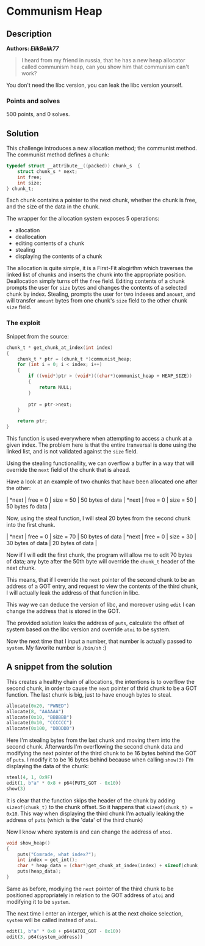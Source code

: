 # Communism Heap

## Description

**Authors: *ElikBelik77***

> I heard from my friend in russia, that he has a new heap allocator called communism heap, can you show him that communism can't work?

You don't need the libc version, you can leak the libc version yourself.

### Points and solves

500 points, and 0 solves.

## Solution

This challenge introduces a new allocation method; the communist method. The communist method defines a chunk:

```c
typedef struct __attribute__((packed)) chunk_s  {
    struct chunk_s * next;
    int free;
    int size;
} chunk_t;
```

Each chunk contains a pointer to the next chunk, whether the chunk is free, and the size of the data in the chunk.

The wrapper for the allocation system exposes 5 operations:

- allocation
- deallocation
- editing contents of a chunk
- stealing
- displaying the contents of a chunk

The allocation is quite simple, it is a First-Fit alogirthm which traverses the linked list of chunks and inserts the chunk into the appropriate position.
Deallocation simply turns off the ```free``` field.
Editing contents of a chunk prompts the user for ```size``` bytes and changes the contents of a selected chunk by index.
Stealing, prompts the user for two indexes and ```amount```, and will transfer ```amount``` bytes from one chunk's ```size``` field to the other chunk ```size``` field.

### The exploit

Snippet from the source:

```c
chunk_t * get_chunk_at_index(int index)
{
    chunk_t * ptr = (chunk_t *)communist_heap;
    for (int i = 0; i < index; i++)
    {
        if ((void*)ptr > (void*)((char*)communist_heap + HEAP_SIZE))
        {
            return NULL;
        }
        
        ptr = ptr->next;
    }

    return ptr;
}
```

This function is used everywhere when attempting to access a chunk at a given index. The problem here is that the entire tranversal is done using the linked list, and is not validated against the ```size``` field.

Using the stealing functionallity, we can overflow a buffer in a way that will override the ```next``` field of the chunk that is ahead.

Have a look at an example of two chunks that have been allocated one after the other:
</br>

| *next | free = 0 | size = 50 | 50 bytes of data | *next | free = 0 | size = 50 | 50 bytes fo data |

Now, using the steal function, I will steal 20 bytes from the second chunk into the first chunk.
</br>

| *next | free = 0 | size = 70 | 50 bytes of data | *next | free = 0 | size = 30 | 30 bytes of data | 20 bytes of data |

Now if I will edit the first chunk, the program will allow me to edit 70 bytes of data; any byte after the 50th byte will override the ```chunk_t``` header of the next chunk.

This means, that if I override the ```next``` pointer of the second chunk to be an address of a GOT entry, and request to view the contents of the third chunk, I will actually leak the address of that function in libc.

This way we can deduce the version of libc, and moreover using ```edit``` I can change the address that is stored in the GOT.

The provided solution leaks the address of ```puts```, calculate the offset of system based on the libc version and override ```atoi``` to be system.

Now the next time that I input a number, that number is actually passed to ```system```. My favorite number is ```/bin/sh``` :)

## A snippet from the solution

This creates a healthy chain of allocations, the intentions is to overflow the second chunk, in order to cause the ```next``` pointer of thrid chunk to be a GOT function.
The last chunk is big, just to have enough bytes to steal.

```python
allocate(0x20, "PWNED")
allocate(8, "AAAAAA")
allocate(0x10, "BBBBBB")
allocate(0x10, "CCCCCC")
allocate(0x100, "DDDDDD")
```

Here I'm stealing bytes from the last chunk and moving them into the second chunk.
Afterwards I'm overflowing the second chunk data and modifying the next pointer of the third chunk to be 16 bytes behind the GOT of ```puts```.
I modify it to be 16 bytes behind because when calling ```show(3)``` I'm displaying the data of the chunk:

```python
steal(4, 1, 0x9F)
edit(1, b"a" * 0x8 + p64(PUTS_GOT - 0x10))
show(3)
```

It is clear that the function skips the header of the chunk by adding ```sizeof(chunk_t)``` to the chunk offset. So it happens that ```sizeof(chunk_t) = 0x10```. This way when displaying the third chunk I'm actually leaking the address of ```puts``` (which is the 'data' of the third chunk)

Now I know where system is and can change the address of ```atoi```.

```c
void show_heap()
{
    puts("Comrade, what index?");
    int index = get_int();
    char * heap_data = (char*)get_chunk_at_index(index) + sizeof(chunk_t);
    puts(heap_data);
}
```

Same as before, modiying the ```next``` pointer of the third chunk to be positioned appropriately in relation to the GOT address of ```atoi``` and modifying it to be ```system```.

The next time I enter an interger, which is at the next choice selection, ```system``` will be called instead of ```atoi```.

```python
edit(1, b"a" * 0x8 + p64(ATOI_GOT - 0x10))
edit(3, p64(system_address))
```
